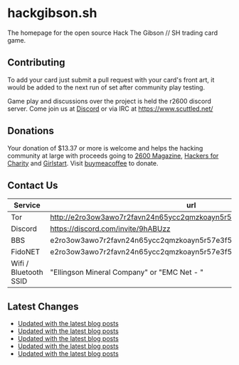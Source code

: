 # hackgibson.sh
The homepage for the open source Hack The Gibson // SH trading card game.


## Contributing

To add your card just submit a pull request with your card's front art, it would be added to the next run of set after community play testing.

Game play and discussions over the project is held the r2600 discord server. Come join us at [Discord](https://discord.com/invite/9hABUzz) or via IRC at https://www.scuttled.net/


## Donations

Your donation of $13.37 or more is welcome and helps the hacking community at large with proceeds going to [2600 Magazine](https://2600.com/), [Hackers for Charity](https://hackersforcharity.org) and [Girlstart](https://girlstart.org).  Visit [buymeacoffee](https://www.buymeacoffee.com/hackgibson.sh) to donate.


## Contact Us

Service | url
-|-
Tor | http://e2ro3ow3awo7r2favn24n65ycc2qmzkoayn5r57e3f56nvjwdcgg32ad.onion
Discord | https://discord.com/invite/9hABUzz
BBS | e2ro3ow3awo7r2favn24n65ycc2qmzkoayn5r57e3f56nvjwdcgg32ad.onion:23
FidoNET | e2ro3ow3awo7r2favn24n65ycc2qmzkoayn5r57e3f56nvjwdcgg32ad.onion:24554
Wifi / Bluetooth SSID | "Ellingson Mineral Company" or "EMC Net - <fidonet address>"

## Latest Changes
<!-- BLOG-POST-LIST:START -->
- [Updated with the latest blog posts](https://github.com/DFW2600/hackgibson.sh/commit/7d00487b9cc10839df778c888bb013b141660dae)
- [Updated with the latest blog posts](https://github.com/DFW2600/hackgibson.sh/commit/3130992e9b845b4462a9bd152b13bdc7acb35425)
- [Updated with the latest blog posts](https://github.com/DFW2600/hackgibson.sh/commit/265d5d3d5f528cee76faa0051e3665b986be0e70)
- [Updated with the latest blog posts](https://github.com/DFW2600/hackgibson.sh/commit/f703b9c262b5f8ace374a0f3d17418ea1ed890b1)
- [Updated with the latest blog posts](https://github.com/DFW2600/hackgibson.sh/commit/ddfe2b492017d66d2d7989aebf614dc2b44b82d8)
<!-- BLOG-POST-LIST:END -->
